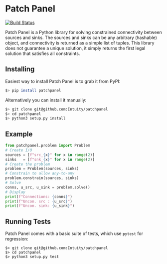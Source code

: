 # Patch Panel

[![Build Status](https://travis-ci.org/Intuity/patchpanel.svg?branch=main)](https://travis-ci.org/Intuity/patchpanel)

Patch Panel is a Python library for solving constrained connectivity between sources and sinks. The sources and sinks can be any arbitrary (hashable) object, and connectivity is returned as a simple list of tuples. This library does not guarantee a unique solution, it simply returns the first legal solution that satisfies all constraints.

## Installing
Easiest way to install Patch Panel is to grab it from PyPI:

```bash
$> pip install patchpanel
```

Alternatively you can install it manually:

```bash
$> git clone git@github.com:Intuity/patchpanel
$> cd patchpanel
$> python3 setup.py install
```

## Example
```python
from patchpanel.problem import Problem
# Create I/O
sources = [f"src_{x}" for x in range(2)]
sinks   = [f"snk_{x}" for x in range(2)]
# Create the problem
problem = Problem(sources, sinks)
# Constrain to allow any-to-any
problem.constrain(sources, sinks)
# Solve
conns, u_src, u_sink = problem.solve()
# Display
print(f"Connections: {conns}")
print(f"Uncon. src : {u_src}")
print(f"Uncon. sink: {u_sink}")
```

## Running Tests
Patch Panel comes with a basic suite of tests, which use `pytest` for regression:

```
$> git clone git@github.com:Intuity/patchpanel
$> cd patchpanel
$> python3 setup.py test
```
